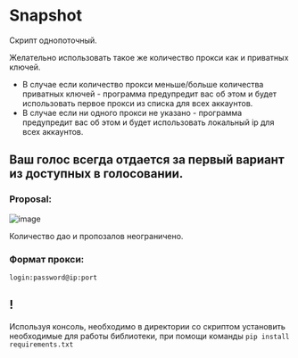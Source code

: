 # Snapshot


Скрипт однопоточный.

Желательно использовать такое же количество прокси как и приватных ключей.
- В случае если количество прокси меньше/больше количества приватных ключей - программа предупредит вас об этом и будет использовать первое прокси из списка для всех аккаунтов.
- В случае если ни одного прокси не указано - программа предупредит вас об этом и будет использовать локальный ip для всех аккаунтов.

## Ваш голос всегда отдается за первый вариант из доступных в голосовании.

### Proposal:
![image](https://github.com/Kukliys/Snapshot/assets/133702805/f8d4d193-0167-4707-a941-755b6dc40883)

Количество дао и пропозалов неограничено.


### Формат прокси:
`login:password@ip:port`

## !
Используя консоль, необходимо в директории со скриптом установить необходимые для работы библиотеки, при помощи команды `pip install requirements.txt`
